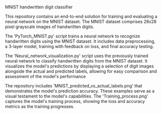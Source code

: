 MNIST handwritten digit classifier

This repository contains an end-to-end solution for training and evaluating a neural network on the MNIST dataset. The MNIST dataset comprises 28x28 pixel grayscale images of handwritten digits.

The 'PyTorch_MNIST.py' script trains a neural network to recognize handwritten digits using the MNIST dataset. It includes data preprocessing, a 3-layer model, training with feedback on loss, and final accuracy testing.

The 'Neural_network_visualization.py' script uses the previously trained neural network to classify handwritten digits from the MNIST dataset. It visualizes the model's predictions by displaying a selection of digit images alongside the actual and predicted labels, allowing for easy comparison and assessment of the model's performance

The repository includes 'MNIST_predicted_vs_actual_labels.png' that demonstrates the model's prediction accuracy. These examples serve as a visual testament to the model's capabilities. The 'Training_process.png' captures the model's training process, showing the loss and accuracy metrics as the training progresses.
